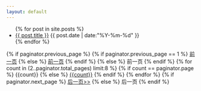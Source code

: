 ```yaml
---
layout: default
---
```


<ul class="listing">
{% for post in site.posts %}
  <li class="listing-item">
    <a href="{{ post.url }}" title="{{ post.title }}">{{ post.title }}</a>
    <time datetime="{{ post.date | date:"%Y-%m-%d" }}">{{ post.date | date:"%Y-%m-%d" }}</time>
  </li>
{% endfor %}
</ul>

<div id="pagination">
<div class="pagenavi">
{% if paginator.previous_page %}
{% if paginator.previous_page == 1 %}
<a href="/" class="current">前一页</a>
{% else %}
<a href="/page{{paginator.previous_page}}">前一页</a>
{% endif %}
{% else %}
<span>前一页</span>
{% endif %}
{% for count in (2..paginator.total_pages) limit:8 %}
{% if count == paginator.page %}
<span class="current-page">{{count}}</span>
{% else %}
<a href="/page{{count}}">{{count}}</a>
{% endif %}
{% endfor %}
{% if paginator.next_page %}
<a href="/page{{paginator.next_page}}">后一页>></a>
{% else %}
<span>后一页</span>
{% endif %}
</div>
</div>

